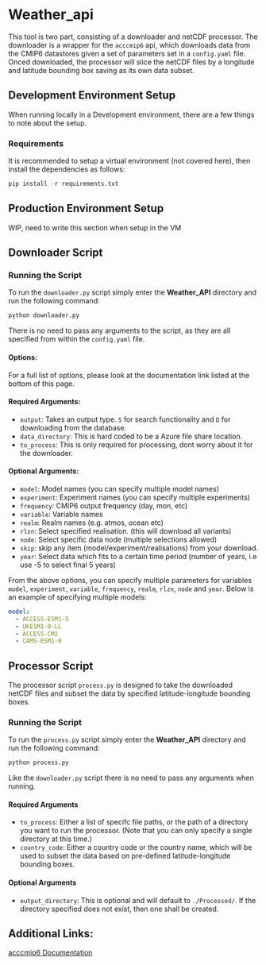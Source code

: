 # Weather_api

This tool is two part, consisting of a downloader and netCDF processor. The downloader is a wrapper for the `acccmip6` api, which downloads data from the CMIP6 datastores given a set of parameters set in a `config.yaml` file. Onced downloaded, the processor will slice the netCDF files by a longitude and latitude bounding box saving as its own data subset.

## Development Environment Setup
When running locally in a Development environment, there are a few things to note about the setup.

### Requirements
It is recommended to setup a virtual environment (not covered here), then install the dependencies as follows:
```python
pip install -r requirements.txt
```

## Production Environment Setup
WIP, need to write this section when setup in the VM


## Downloader Script

### Running the Script
To run the `downloader.py` script simply enter the **Weather_API** directory and run the following command:
```python
python downloader.py
```

There is no need to pass any arguments to the script, as they are all specified from within the `config.yaml` file.

#### Options:
For a full list of options, please look at the documentation link listed at the bottom of this page.

#### Required Arguments:
* `output`: Takes an output type. `S` for search functionality and `D` for downloading from the database.
* `data_directory`: This is hard coded to be a Azure file share location.
* `to_process`: This is only required for processing, dont worry about it for the downloader.

#### Optional Arguments:
* `model`: Model names (you can specify multiple model names)
* `experiment`: Experiment names (you can specify multiple experiments)
* `frequency`: CMIP6 output frequency (day, mon, etc)
* `variable`: Variable names
* `realm`: Realm names (e.g. atmos, ocean etc)
* `rlzn`: Select specified realisation. (this will download all variants)
* `node`: Select specific data node (multiple selections allowed)
* `skip`: skip any item (model/experiment/realisations) from your download.
* `year`: Select data which fits to a certain time period (number of years, i.e use -5 to select final 5 years)

From the above options, you can specify multiple parameters for variables `model`, `experiment`, `variable`, `frequency`, `realm`, `rlzn`, `node` and `year`. Below is an example of specifying multiple models:

```yaml
model: 
  - ACCESS-ESM1-5
  - UKESM1-0-LL
  - ACCESS-CM2 
  - CAMS-ESM1-0 
```

## Processor Script
The processor script `process.py` is designed to take the downloaded netCDF files and subset the data by specified latitude-longitude bounding boxes.

### Running the Script
To run the `process.py` script simply enter the **Weather_API** directory and run the following command:
```python
python process.py
```

Like the `downloader.py` script there is no need to pass any arguments when running.

#### Required Arguments
* `to_process`: Either a list of specifc file paths, or the path of a directory you want to run the processor. (Note that you can only specify a single directory at this time.)
* `country_code`: Either a country code or the country name, which will be used to subset the data based on pre-defined latitude-longitude bounding boxes.

#### Optional Arguments
* `output_directory`: This is optional and will default to `./Processed/`. If the directory specified does not exist, then one shall be created.

## Additional Links:
[acccmip6 Documentation](https://acccmip6.readthedocs.io/en/latest/index.html)